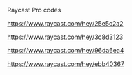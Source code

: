Raycast Pro codes

https://www.raycast.com/hey/25e5c2a2

https://www.raycast.com/hey/3c8d3123

https://www.raycast.com/hey/96da6ea4

https://www.raycast.com/hey/ebb40367
